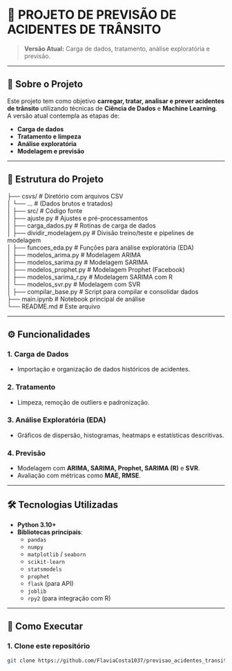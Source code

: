 # 🚦 **PROJETO DE PREVISÃO DE ACIDENTES DE TRÂNSITO**

> **Versão Atual:** Carga de dados, tratamento, análise exploratória e previsão.

---

## 📝 **Sobre o Projeto**

Este projeto tem como objetivo **carregar, tratar, analisar e prever acidentes de trânsito** utilizando técnicas de **Ciência de Dados** e **Machine Learning**.  
A versão atual contempla as etapas de:  
- **Carga de dados**  
- **Tratamento e limpeza**  
- **Análise exploratória**  
- **Modelagem e previsão**  

---

## 📂 **Estrutura do Projeto**
├── csvs/ # Diretório com arquivos CSV  
│ └── ... # (Dados brutos e tratados)  
│
├── src/ # Código fonte  
│ ├── ajuste.py # Ajustes e pré-processamentos  
│ ├── carga_dados.py # Rotinas de carga de dados  
│ ├── dividir_modelagem.py # Divisão treino/teste e pipelines de modelagem  
│ ├── funcoes_eda.py # Funções para análise exploratória (EDA)  
│ ├── modelos_arima.py # Modelagem ARIMA  
│ ├── modelos_sarima.py # Modelagem SARIMA  
│ ├── modelos_prophet.py # Modelagem Prophet (Facebook)  
│ ├── modelos_sarima_r.py # Modelagem SARIMA com R  
│ └── modelos_svr.py # Modelagem com SVR  
│
├── compilar_base.py # Script para compilar e consolidar dados  
├── main.ipynb # Notebook principal de análise  
└── README.md # Este arquivo  


---

## ⚙️ **Funcionalidades**

### **1. Carga de Dados**  
- Importação e organização de dados históricos de acidentes.

### **2. Tratamento**  
- Limpeza, remoção de outliers e padronização.

### **3. Análise Exploratória (EDA)**  
- Gráficos de dispersão, histogramas, heatmaps e estatísticas descritivas.

### **4. Previsão**  
- Modelagem com **ARIMA, SARIMA, Prophet, SARIMA (R)** e **SVR**.  
- Avaliação com métricas como **MAE, RMSE**.

---

## 🛠 **Tecnologias Utilizadas**

- **Python 3.10+**
- **Bibliotecas principais**:
  - `pandas`
  - `numpy`
  - `matplotlib` / `seaborn`
  - `scikit-learn`
  - `statsmodels`
  - `prophet`
  - `flask` (para API)
  - `joblib`
  - `rpy2` (para integração com R)

---

## 🚀 **Como Executar**

### **1. Clone este repositório**  
```bash
git clone https://github.com/FlaviaCosta1037/previsao_acidentes_transito.git

